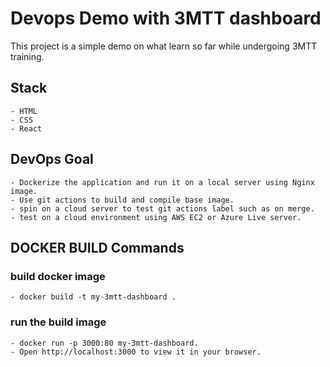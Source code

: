 # Devops Demo with 3MTT dashboard

This project is a simple demo on what learn so far while undergoing 3MTT training. 

## Stack
    - HTML
    - CSS
    - React

## DevOps Goal

    - Dockerize the application and run it on a local server using Nginx image.
    - Use git actions to build and compile base image.
    - spin on a cloud server to test git actions label such as on merge.
    - test on a cloud environment using AWS EC2 or Azure Live server.

## DOCKER BUILD Commands
### build docker image
    - docker build -t my-3mtt-dashboard .

### run the build image
    - docker run -p 3000:80 my-3mtt-dashboard.
    - Open http://localhost:3000 to view it in your browser.
    
